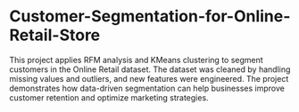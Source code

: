 # Customer-Segmentation-for-Online-Retail-Store
This project applies RFM analysis and KMeans clustering to segment customers in the Online Retail dataset. The dataset was cleaned by handling missing values and outliers, and new features were engineered. The project demonstrates how data-driven segmentation can help businesses improve customer retention and optimize marketing strategies.
